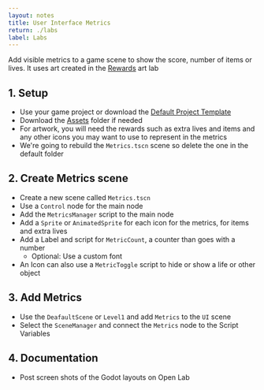 ```yaml
---
layout: notes
title: User Interface Metrics
return: ./labs
label: Labs
---
```



<!-- <iframe width="560" height="315" src="https://www.youtube.com/embed/5xbeB4as8Lg?rel=0" frameborder="0" allowfullscreen></iframe> -->

Add visible metrics to a game scene to show the score, number of items or lives.  It uses art created in the [Rewards](2-3_Rewards) art lab 

## 1. Setup
- Use your game project or download the [Default Project Template](./270_BlankTemplate.zip)
- Download the [Assets](./270_Assets.zip) folder if needed
- For artwork, you will need the rewards such as extra lives and items and any other icons you may want to use to represent in the metrics
- We're going to rebuild the `Metrics.tscn` scene so delete the one in the default folder

## 2. Create Metrics scene
- Create a new scene called `Metrics.tscn`
- Use a `Control` node for the main node
- Add the `MetricsManager` script to the main node
- Add a `Sprite` or `AnimatedSprite` for each icon for the metrics, for items and extra lives
- Add a Label and script for `MetricCount`, a counter than goes with a number
	- Optional: Use a custom font
- An Icon can also use a `MetricToggle` script to hide or show a life or other object

## 3. Add Metrics
- Use the `DeafaultScene` or `Level1` and add `Metrics` to the `UI` scene
- Select the `SceneManager` and connect the `Metrics` node to the Script Variables

## 4. Documentation
- Post screen shots of the Godot layouts on Open Lab
